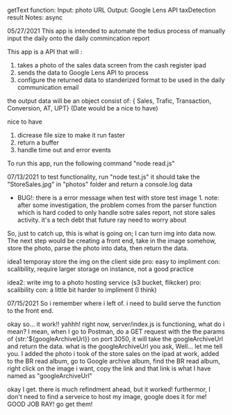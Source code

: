 getText function:
  Input: photo URL
  Output: Google Lens API taxDetection result
  Notes: async

05/27/2021
This app is intended to automate the tedius process of manually input the daily onto the daily commincation report

This app is a API that will :
1. takes a photo of the sales data screen from the cash register ipad
2. sends the data to Google Lens API to process
3. configure the returned data to standerized format to be used in the daily communication email

the output data will be an object consist of:
{ Sales, Trafic, Transaction, Conversion, AT, UPT} (Date would be a nice to have)

nice to have
1. dicrease file size to make it run faster
2. return a buffer
3. handle time out and error events

To run this app, run the following command
"node read.js"

07/13/2021
to test functionality, run "node test.js"
it should take the "StoreSales.jpg" in "photos" folder and return a console.log data

* BUG!: there is a error message when test with store test image 1.
    note: after some investigation, the problem comes from the parser function which is hard coded to only handle sotre sales report, not store sales activity. it's a tech debt that future ray need to worry about

So, just to catch up, this is what is going on; I can turn img into data now. The next step would be creating a front end, take in the image somehow, store the photo, parse the photo into data, then return the data. 

idea1 temporay store the img on the client side
pro: easy to impliment
con: scalibility, require larger storage on instance, not a good practice

idea2: write img to a photo hosting service (s3 bucket, flikcker) 
pro: scalibility
con: a little bit harder to impliment (I think)

07/15/2021
So i remember where i left of. i need to build serve the function to the front end. 

okay so... it work!! yahhh!
right now, server/index.js is functioning, what do i mean?
I mean, when I go to Postman, do a GET request with the the params of {str:'${googleArchiveUrl}} on port 3050, it will take the googleArchiveUrl and return the data.
what is the googleArchiveUrl you ask, Well... let me tell you. I added the photo i took of the store sales on the ipad at work, added to the BR read album, go to Google archive album, find the BR read album, right click on the image i want, copy the link and that link is what I have named as "googleArchiveUrl"

okay I get. there is much refindment ahead, but it worked! furthermor, I don't need to find a serveice to host my image, google does it for me! 
GOOD JOB RAY! go get them!

